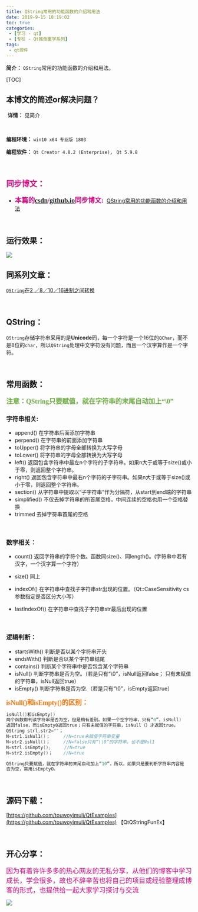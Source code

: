 ```yaml
---
title: QString常用的功能函数的介绍和用法
date: 2019-9-15 18:19:02
toc: true
categories: 
 - [学习 - qt]
 - [专栏 - Qt推倒重学系列]
tags: 
 - qt控件
---
```




**简介：**  `QString`常用的功能函数的介绍和用法。

<!-- more -->

[TOC]

## 本博文的简述or解决问题？

​		**详情：**  见简介

<br>

**编程环境：**  `win10 x64 专业版 1803`  

**编程软件：**  `Qt Creator 4.8.2 (Enterprise)`， `Qt 5.9.8`

<br>

## <font color=#D0087E  face="幼圆">同步博文：</font>

- <font color=#D0087E  size=4 face="幼圆">**本篇的[csdn](https://blog.csdn.net/qq_33154343)/[github.io](https://touwoyimuli.github.io/)同步博文:** </font> [QString常用的功能函数的介绍和用法](https://blog.csdn.net/qq_33154343/article/details/100860270) 

<br>

## 运行效果：

<img src="https://raw.githubusercontent.com/touwoyimuli/FigureBed/master/img/20190914233130.gif"/>

<br>

## 同系列文章：

[`QString`在2 ／8／10／16进制之间转换](https://blog.csdn.net/qq_33154343/article/details/100860030) 

<br>

## QString：

`QString`存储字符串采用的是**Unicode**码，每一个字符是一个16位的`QChar`，而不是8位的`char`，所以`QString`处理中文字符没有问题，而且一个汉字算作是一个字符。

<br>

## 常用函数：

<font color=#70AD47 size=4 face="幼圆">**注意：QString只要赋值，就在字符串的末尾自动加上“\\0”**</font>

### 字符串相关:

- append()        在字符串后面添加字符串
- perpend()      在字符串的前面添加字符串
- toUpper()      将字符串的字母全部转换为大写字母
- toLower()      将字符串的字母全部转换为大写字母
- left()               返回包含字符串中最左n个字符的子字符串。如果n大于或等于size()或小于零，则返回整个字符串。
- right()            返回包含字符串中最右n个字符的子字符串。如果n大于或等于size()或小于零，则返回整个字符串。
- section()        从字符串中提取以“子字符串”作为分隔符，从start到end端的字符串
- simplified()   不仅去掉字符串的所首尾空格，中间连续的空格也用一个空格替换
- trimmed        去掉字符串首尾的空格

<br>

### 数字相关：

- count()               返回字符串的字符个数。函数同size()、同length()。(字符串中若有汉字，一个汉字算一个字符）
- size()                  同上
- indexOf()           在字符串中查找子字符串str出现的位置。（Qt::CaseSensitivity cs 参数指定是否区分大小写）

- lastIndexOf()    在字符串中查找子字符串str最后出现的位置

<br>

### 逻辑判断：

- startsWith()     判断是否以某个字符串开头
- endsWith()      判断是否以某个字符串结尾
- contains()        判断某个字符串中是否包含某个字符串
- isNull()             判断字符串是否为空。（若是只有“\\0”，isNull返回false； 只有未赋值的字符串，isNull返回true）
- isEmpty()         判断字符串是否为空.（若是只有“\\0”，isEmpty返回true）



<font color=#FE7207  size=4 face="幼圆">**isNull()和isEmpty()的区别：**</font>

```cpp
isNull()和isEmpty()
两个函数都判读字符串是否为空，但是稍有差别。如果一个空字符串，只有“0”，isNull)
返回false，而isEmpty0返回true；只有未赋值的字符串，isNull（）才返回true。
QString strl,str2=""；
N=str1.isNul1()；     //N=true未赋值字符串变量
N=str2.isNull()；     //N=false只有“\\0”的字符串，也不是Nul1
N=strl.isEmpty();     //N=true
N=str2.isEmpty()；    //N=true

QString只要赋值，就在字符串的末尾自动加上“10”，所以，如果只是要判断字符串内容是
否为空，常用isEmptyO。

```

<br>

## 源码下载：

[https://github.com/touwoyimuli/QtExamples](https://github.com/touwoyimuli/QtExamples) 【QtQStringFunEx】

<br>

## 开心分享：

<font color=#D0087E size=4 face="幼圆">因为有着许许多多的热心网友的无私分享，从他们的博客中学习成长，学会很多，故也不辞辛苦也将自己的项目或经验整理成博客的形式，也提供给一起大家学习探讨与交流 </font>

<img src="https://raw.githubusercontent.com/touwoyimuli/FigureBed/master/img/20190829225308.jpg"/>